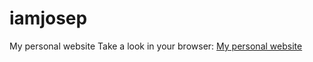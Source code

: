 # iamjosep
My personal website
Take a look in your browser: <a href="https://jmca79.github.io/iamjosep/" target="_blank"> My personal website</a>

